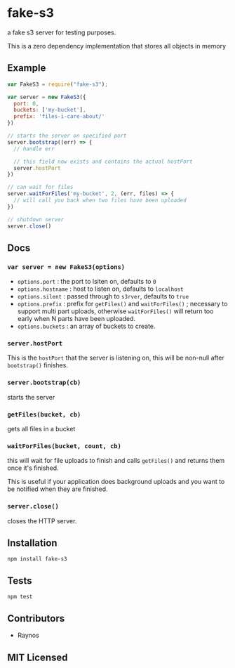 # fake-s3

<!--
    [![build status][build-png]][build]
    [![Coverage Status][cover-png]][cover]
    [![Davis Dependency status][dep-png]][dep]
-->

<!-- [![NPM][npm-png]][npm] -->

a fake s3 server for testing purposes.

This is a zero dependency implementation that stores all objects
in memory

## Example

```js
var FakeS3 = require("fake-s3");

var server = new FakeS3({
  port: 0,
  buckets: ['my-bucket'],
  prefix: 'files-i-care-about/'
})

// starts the server on specified port
server.bootstrap((err) => {
  // handle err

  // this field now exists and contains the actual hostPort
  server.hostPort
})

// can wait for files
server.waitForFiles('my-bucket', 2, (err, files) => {
  // will call you back when two files have been uploaded
})

// shutdown server
server.close()
```

## Docs

### `var server = new FakeS3(options)`

 - `options.port` : the port to lsiten on, defaults to `0`
 - `options.hostname` : host to listen on, defaults to `localhost`
 - `options.silent` : passed through to `s3rver`, defaults to `true`
 - `options.prefix` : prefix for `getFiles()` and `waitForFiles()` ;
      necessary to support multi part uploads, otherwise
      `waitForFiles()` will return too early when N parts have
      been uploaded.
 - `options.buckets` : an array of buckets to create.

### `server.hostPort`

This is the `hostPort` that the server is listening on, this
will be non-null after `bootstrap()` finishes.

### `server.bootstrap(cb)`

starts the server

### `getFiles(bucket, cb)`

gets all files in a bucket

### `waitForFiles(bucket, count, cb)`

this will wait for file uploads to finish and calls `getFiles()`
and returns them once it's finished.

This is useful if your application does background uploads and you
want to be notified when they are finished.

### `server.close()`

closes the HTTP server.

## Installation

`npm install fake-s3`

## Tests

`npm test`

## Contributors

 - Raynos

## MIT Licensed

  [build-png]: https://secure.travis-ci.org/Raynos/fake-s3.png
  [build]: https://travis-ci.org/Raynos/fake-s3
  [cover-png]: https://coveralls.io/repos/Raynos/fake-s3/badge.png
  [cover]: https://coveralls.io/r/Raynos/fake-s3
  [dep-png]: https://david-dm.org/Raynos/fake-s3.png
  [dep]: https://david-dm.org/Raynos/fake-s3
  [npm-png]: https://nodei.co/npm/fake-s3.png?stars&downloads
  [npm]: https://nodei.co/npm/fake-s3
